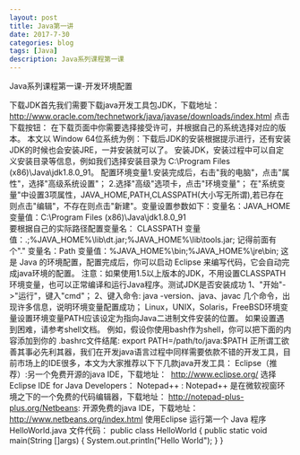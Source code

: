 ```yaml
---
layout: post
title: Java第一讲
date: 2017-7-30
categories: blog
tags: [Java]
description: Java系列课程第一课
---
```


Java系列课程第一课-开发环境配置

下载JDK首先我们需要下载java开发工具包JDK，下载地址：http://www.oracle.com/technetwork/java/javase/downloads/index.html 点击下载按钮：
在下载页面中你需要选择接受许可，并根据自己的系统选择对应的版本。
本文以 Window 64位系统为例：下载后JDK的安装根据提示进行，还有安装JDK的时候也会安装JRE，一并安装就可以了。 安装JDK，安装过程中可以自定义安装目录等信息，例如我们选择安装目录为 C:\Program Files (x86)\Java\jdk1.8.0_91。
配置环境变量1.安装完成后，右击"我的电脑"，点击"属性"，选择"高级系统设置"；
2.选择"高级"选项卡，点击"环境变量"； 
在"系统变量"中设置3项属性，JAVA_HOME,PATH,CLASSPATH(大小写无所谓),若已存在则点击"编辑"，不存在则点击"新建"。变量设置参数如下：变量名：JAVA_HOME 变量值：C:\Program Files (x86)\Java\jdk1.8.0_91  
要根据自己的实际路径配置变量名：
CLASSPATH 变量值：.;%JAVA_HOME%\lib\dt.jar;%JAVA_HOME%\lib\tools.jar;
记得前面有个"."
变量名：Path 变量值：%JAVA_HOME%\bin;%JAVA_HOME%\jre\bin;
这是 Java 的环境配置，配置完成后，你可以启动 Eclipse 来编写代码，它会自动完成java环境的配置。
注意：如果使用1.5以上版本的JDK，不用设置CLASSPATH环境变量，也可以正常编译和运行Java程序。测试JDK是否安装成功
1、"开始"->"运行"，键入"cmd"；
2、键入命令: java -version、java、javac 几个命令，出现许多信息，说明环境变量配置成功；
Linux，UNIX，Solaris，FreeBSD环境变量设置环境变量PATH应该设定为指向Java二进制文件安装的位置。
如果设置遇到困难，请参考shell文档。
例如，假设你使用bash作为shell，你可以把下面的内容添加到你的 .bashrc文件结尾: export PATH=/path/to/java:$PATH 
正所谓工欲善其事必先利其器，我们在开发java语言过程中同样需要依款不错的开发工具，目前市场上的IDE很多，本文为大家推荐以下下几款java开发工具：
Eclipse（推荐）:另一个免费开源的java IDE，下载地址：  http://www.eclipse.org/ 选择 Eclipse IDE for Java Developers：
Notepad++ : Notepad++ 是在微软视窗环境之下的一个免费的代码编辑器，下载地址： http://notepad-plus-plus.org/Netbeans: 
开源免费的java IDE，下载地址： http://www.netbeans.org/index.html 使用Eclipse 运行第一个 Java 程序
HelloWorld.java 文件代码：
public class HelloWorld {
    public static void main(String []args) {
        System.out.println("Hello World");
    }
}















